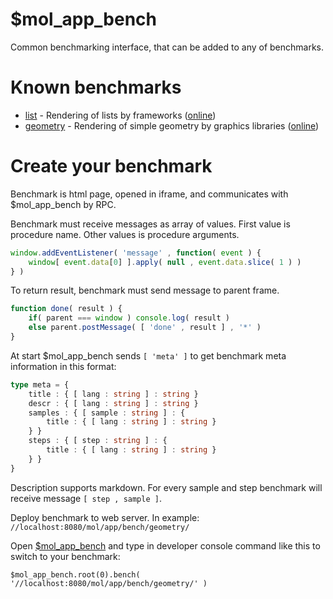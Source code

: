 # $mol_app_bench

Common benchmarking interface, that can be added to any of benchmarks.

# Known benchmarks

* [list](list) - Rendering of lists by frameworks ([online](http://eigenmethod.github.io/mol/app/bench/#bench=list#sort=fill#))
* [geometry](geometry) - Rendering of simple geometry by graphics libraries ([online](http://eigenmethod.github.io/mol/app/bench/#bench=geometry#sort=render#))

# Create your benchmark

Benchmark is html page, opened in iframe, and communicates with $mol_app_bench by RPC.
 
Benchmark must receive messages as array of values. First value is procedure name. Other values is procedure arguments.

```js
window.addEventListener( 'message' , function( event ) {
	window[ event.data[0] ].apply( null , event.data.slice( 1 ) )
} )
```

To return result, benchmark must send message to parent frame.

```js
function done( result ) {
	if( parent === window ) console.log( result )
	else parent.postMessage( [ 'done' , result ] , '*' )
}
```

At start $mol_app_bench sends ```[ 'meta' ]``` to get benchmark meta information in this format:

```ts
type meta = {
	title : { [ lang : string ] : string }
	descr : { [ lang : string ] : string }
	samples : { [ sample : string ] : {
		title : { [ lang : string ] : string }
	} }
	steps : { [ step : string ] : { 
		title : { [ lang : string ] : string }
	} }
}
```

Description supports markdown. For every sample and step benchmark will receive message ```[ step , sample ]```.

Deploy benchmark to web server. In example: ```//localhost:8080/mol/app/bench/geometry/```

Open [$mol_app_bench](http://eigenmethod.github.io/mol/app/bench/) and type in developer console command like this to switch to your benchmark:

```
$mol_app_bench.root(0).bench( '//localhost:8080/mol/app/bench/geometry/' )
```
